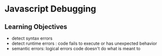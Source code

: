 # Javascript Debugging

## Learning Objectives

* detect syntax errors
* detect runtime errors : code fails to execute or has unexpected behavior
* semantic errors: logical errors code doesn't do what is meant to
